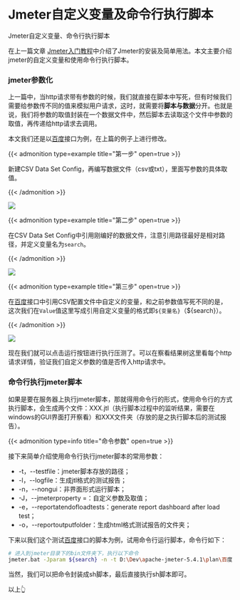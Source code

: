 # Jmeter自定义变量及命令行执行脚本


Jmeter自定义变量、命令行执行脚本

<!--more-->

在上一篇文章 [Jmeter入门教程](https://xuexuehan.top/jmeter-base/)中介绍了Jmeter的安装及简单用法。本文主要介绍jmeter的自定义变量和使用命令行执行脚本。

### jmeter参数化

上一篇中，当http请求带有参数的时候，我们就直接在脚本中写死，但有时候我们需要给参数传不同的值来模拟用户请求，这时，就需要将**脚本与数据**分开。也就是说，我们将参数的取值封装在一个数据文件中，然后脚本去读取这个文件中参数的取值，再传递给http请求去调用。

本文我们还是以[百度](https://www.baidu.com/)接口为例，在上篇的例子上进行修改。

{{< admonition type=example title="第一步" open=true >}}

新建CSV Data Set Config，再编写数据文件（csv或txt），里面写参数的具体取值。

{{< /admonition >}}

![](https://i.loli.net/2021/04/01/aCeoREhyd8luUzg.png)

{{< admonition type=example title="第二步" open=true >}}

在CSV Data Set Config中引用刚编好的数据文件，注意引用路径最好是相对路径，并定义变量名为`search`。

{{< /admonition >}}

![](https://i.loli.net/2021/04/01/PV3z8UkfAMWFJeS.png)

{{< admonition type=example title="第三步" open=true >}}

在[百度](https://www.baidu.com/)接口中引用CSV配置文件中自定义的变量，和之前参数值写死不同的是，这次我们在`Value`值这里写成引用自定义变量的格式即`${变量名}`（${search}）。

{{< /admonition >}}

![](https://i.loli.net/2021/04/01/URqnvrCE5QMJVho.png)

现在我们就可以点击运行按钮进行执行压测了。可以在察看结果树这里看每个http请求详情，验证我们自定义参数的值是否传入http请求中。

### 命令行执行jmeter脚本

如果是要在服务器上执行jmeter脚本，那就得用命令行的形式，使用命令行的方式执行脚本，会生成两个文件：XXX.jtl（执行脚本过程中的监听结果，需要在windows的GUI界面打开察看）和XXX文件夹（存放的是之执行脚本后的测试报告）。

{{< admonition type=info  title="命令参数" open=true >}}

接下来简单介绍使用命令行执行jmeter脚本的常用参数：

- -t，--testfile：jmeter脚本存放的路径；
- -l，--logfile：生成jtl格式的测试报告；
- -n，--nongui：非界面形式运行脚本；
- -J，--jmeterproperty <argument>=<value>：自定义参数及取值；
- -e，--reportatendofloadtests：generate report dashboard after load test；
- -o，--reportoutputfolder：生成html格式测试报告的文件夹；

下来以我们这个测试[百度](https://www.baidu.com/)接口的脚本为例，试用命令行运行脚本，命令行如下：

```bash
# 进入到jmeter目录下的bin文件夹下，执行以下命令
jmeter.bat -Jparam ${search} -n -t D:\Dev\apache-jmeter-5.4.1\plan\百度.jmx -l D:\Dev\apache-jmeter-5.4.1\plan\Result.jtl -e -o D:\Dev\apache-jmeter-5.4.1\plan\Report
```

当然，我们可以把命令封装成sh脚本，最后直接执行sh脚本即可。

以上:point_up_2:
